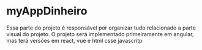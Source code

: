 # myAppDinheiro
Essa parte do projeto é responsável por organizar tudo relacionado a parte visual do projeto. O projeto será implementado primeiramente em angular, mas terá versões em react, vue e html csse javascritp

